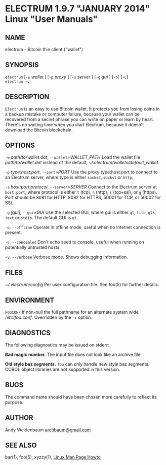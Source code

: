ELECTRUM 1.9.7 "JANUARY 2014" Linux "User Manuals"
==================================================

NAME
----

electrum - Bitcoin thin client ("wallet")

SYNOPSIS
--------

`electrum` [`-w` *wallet* ] [`-p` *proxy* ] [`-s` *server* ] [`-g` *gui* ] [`-o`] [`-C`]  
`electrum -v`

DESCRIPTION
-----------

`Electrum` is an easy to use Bitcoin wallet. It protects you from
losing coins in a backup mistake or computer failure, because your
wallet can be recovered from a secret phrase you can write on paper
or learn by heart. There's no waiting time when you start Electrum,
because it doesn't download the Bitcoin blockchain.

OPTIONS
-------

`-w` *path/to/wallet.dat*, `--wallet`=*WALLET_PATH*
  Load the wallet file *path/to/wallet.dat* instead of the default,
  *~/.electrum/wallets/default_wallet*.

`-p` *type:host:port*, `--port`=*PORT*
  Use the proxy type:host:port to connect to an Electrum server,
  where type is either `socks4`, `socks5` or `http`.

`-s` *host:port:protocol*, `--server`=*SERVER*
  Connect to the Electrum server at `host:port`, where protocol is either
  `t` (tcp), `h` (http), `s` (tcp+ssl), or `g` (https). Port should be
  8081 for HTTP, 8082 for HTTPS, 50001 for TCP, or 50002 for SSL.

`-g` *[gui]*, `--gui`=*GUI*
  Use the selected GUI, where gui is either `qt`, `lite`, `gtk`, `text`
  or `stdio`. The default GUI is `qt`.

`-o`, `--offline`
  Operate in offline mode, useful when no Internet connection is present.

`-C`, `--concealed`
  Don't echo seed to console, useful when running on potentially
  untrusted hosts.

`-v`, `--verbose`
  Verbose mode. Shows debugging information.

FILES
-----

*~/.electrum/config*
  Per user configuration file. See foo(5) for further details.

ENVIRONMENT
-----------

`FOOCONF`
  If non-null the full pathname for an alternate system wide
  */etc/foo.conf*. Overridden by the `-c` option.

DIAGNOSTICS
-----------

The following diagnostics may be issued on stderr:

**Bad magic number.**
  The input file does not look like an archive file.

**Old style baz segments.**
  `foo` can only handle new style baz segments. COBOL object libraries
  are not supported in this version.

BUGS
----

The command name should have been chosen more carefully to reflect
its purpose.

AUTHOR
------

Andy Weidenbaum <archbaum@gmail.com>

SEE ALSO
--------

bar(1), foo(5), xyzzy(1), [Linux Man Page Howto](http://www.schweikhardt.net/man_page_howto.html)
